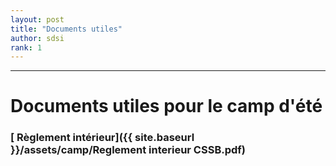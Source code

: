 ```yaml
---
layout: post
title: "Documents utiles"
author: sdsi
rank: 1
---
```


-----

# Documents utiles pour le camp d'été

### [<i class="uil uil-download-alt"></i> Règlement intérieur]({{ site.baseurl }}/assets/camp/Reglement interieur CSSB.pdf)